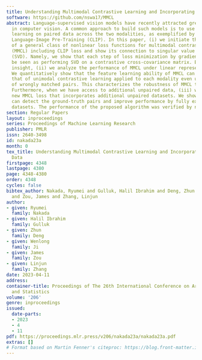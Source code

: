 ```yaml
---
title: Understanding Multimodal Contrastive Learning and Incorporating Unpaired Data
software: https://github.com/nswa17/MMCL
abstract: Language-supervised vision models have recently attracted great attention
  in computer vision. A common approach to build such models is to use contrastive
  learning on paired data across the two modalities, as exemplified by Contrastive
  Language-Image Pre-Training (CLIP). In this paper, (i) we initiate the investigation
  of a general class of nonlinear loss functions for multimodal contrastive learning
  (MMCL) including CLIP loss and show its connection to singular value decomposition
  (SVD). Namely, we show that each step of loss minimization by gradient descent can
  be seen as performing SVD on a contrastive cross-covariance matrix. Based on this
  insight, (ii) we analyze the performance of MMCL under linear representation settings.
  We quantitatively show that the feature learning ability of MMCL can be better than
  that of unimodal contrastive learning applied to each modality even under the presence
  of wrongly matched pairs. This characterizes the robustness of MMCL to noisy data.
  Furthermore, when we have access to additional unpaired data, (iii) we propose a
  new MMCL loss that incorporates additional unpaired datasets. We show that the algorithm
  can detect the ground-truth pairs and improve performance by fully exploiting unpaired
  datasets. The performance of the proposed algorithm was verified by numerical experiments.
section: Regular Papers
layout: inproceedings
series: Proceedings of Machine Learning Research
publisher: PMLR
issn: 2640-3498
id: nakada23a
month: 0
tex_title: Understanding Multimodal Contrastive Learning and Incorporating Unpaired
  Data
firstpage: 4348
lastpage: 4380
page: 4348-4380
order: 4348
cycles: false
bibtex_author: Nakada, Ryumei and Gulluk, Halil Ibrahim and Deng, Zhun and Ji, Wenlong
  and Zou, James and Zhang, Linjun
author:
- given: Ryumei
  family: Nakada
- given: Halil Ibrahim
  family: Gulluk
- given: Zhun
  family: Deng
- given: Wenlong
  family: Ji
- given: James
  family: Zou
- given: Linjun
  family: Zhang
date: 2023-04-11
address:
container-title: Proceedings of The 26th International Conference on Artificial Intelligence
  and Statistics
volume: '206'
genre: inproceedings
issued:
  date-parts:
  - 2023
  - 4
  - 11
pdf: https://proceedings.mlr.press/v206/nakada23a/nakada23a.pdf
extras: []
# Format based on Martin Fenner's citeproc: https://blog.front-matter.io/posts/citeproc-yaml-for-bibliographies/
---
```

